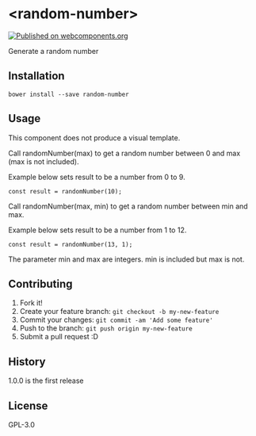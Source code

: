 # \<random-number\>

[![Published on webcomponents.org](https://img.shields.io/badge/webcomponents.org-published-blue.svg)](https://www.webcomponents.org/element/ebabel-eu/random-number)

Generate a random number

## Installation

```
bower install --save random-number
```

## Usage

This component does not produce a visual template.

Call randomNumber(max) to get a random number between 0 and max (max is not included).

Example below sets result to be a number from 0 to 9.

```
const result = randomNumber(10);
```

Call randomNumber(max, min) to get a random number between min and max.

Example below sets result to be a number from 1 to 12.

```
const result = randomNumber(13, 1);
```

The parameter min and max are integers. min is included but max is not.

## Contributing

1. Fork it!
2. Create your feature branch: `git checkout -b my-new-feature`
3. Commit your changes: `git commit -am 'Add some feature'`
4. Push to the branch: `git push origin my-new-feature`
5. Submit a pull request :D

## History

1.0.0 is the first release

## License

GPL-3.0
